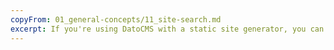 ```yaml
---
copyFrom: 01_general-concepts/11_site-search.md
excerpt: If you're using DatoCMS with a static site generator, you can add basic site-search functionality in no time.
---
```

